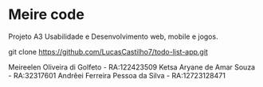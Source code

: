 # Meire code
 Projeto A3 Usabilidade e Desenvolvimento web, mobile e jogos.



git clone <https://github.com/LucasCastilho7/todo-list-app.git>


Meireelen Oliveira di Golfeto - RA:122423509
Ketsa Aryane de Amar Souza - RA:32317601
Andrêei Ferreira Pessoa da Silva - RA:12723128471

